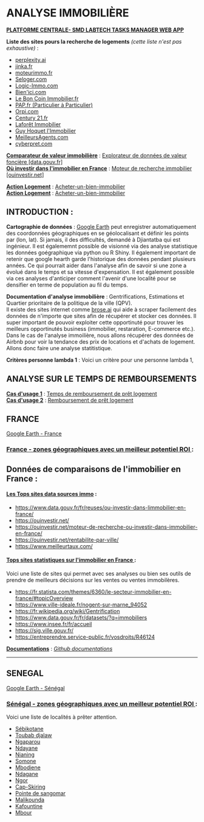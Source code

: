 # ANALYSE IMMOBILIÈRE

[**PLATFORME CENTRALE- SMD LABTECH TASKS MANAGER WEB APP**](https://lookerstudio.google.com/u/0/reporting/15699df7-d3bd-4b0f-8834-647745c6f882/page/p_khucsd4had)  


**Liste des sites pours la recherche de logements** *(cette liste n'est pas exhaustive)* :   
- [perplexity.ai](https://www.perplexity.ai/)  
- [jinka.fr](https://www.jinka.fr/asrenter/alert/list)  
- [moteurimmo.fr](https://moteurimmo.fr/)  
- [Seloger.com](https://www.seloger.com/)  
- [Logic-Immo.com](https://www.logic-immo.com)  
- [Bien'ici.com](https://www.bienici.com)  
- [Le Bon Coin Immobilier.fr](https://www.leboncoin.fr)  
- [PAP.fr (Particulier à Particulier)](https://www.pap.fr)  
- [Orpi.com](https://www.orpi.com)  
- [Century 21.fr](https://www.century21.fr)  
- [Laforêt Immobilier](https://www.laforet.com)  
- [Guy Hoquet l'Immobilier](https://www.guy-hoquet.com)  
- [MeilleursAgents.com](https://www.meilleursagents.com)  
- [cyberpret.com](https://www.cyberpret.com/agregateurs-annonces-immo-moteurs-recherche-immobiliers.html)  


**<ins>Comparateur de valeur immobilière</ins>**  : [Explorateur de données de valeur foncière [data.gouv.fr]](https://explore.data.gouv.fr/fr/immobilier?onglet=carte&filtre=tous)  
**<ins>Où investir dans l'immobilier en France</ins>**  : [Moteur de recherche immobilier [ouinvestir.net]](https://ouinvestir.net/moteur-de-recherche-ou-investir-dans-immobilier-en-france)  


**<ins>Action Logement</ins>**  : [Acheter-un-bien-immobilier](https://www.actionlogement.fr/moment-de-vie/acheter-un-bien-immobilier)  
**<ins>Action Logement</ins>**  : [Acheter-un-bien-immobilier](https://www.actionlogement.fr/moment-de-vie/acheter-un-bien-immobilier)  



## INTRODUCTION :
**Cartographie de données** : [Google Earth](https://earth.google.com/web) peut enregistrer automatiquement des coordonnées géographiques en se géolocalisant et définir les points par (lon, lat). Si jamais, il des difficultés, demandé à Djiantatba qui est ingénieur. Il est égalememnt possible de visionné via des analyse statistique les données goégraphique via python ou R Shiny. Il également important de retenir que google hearth garde l'historique des données pendant plusieurs années. Ce qui pourrait aider dans l'analyse afin de savoir si une zone a évolué dans le temps et sa vitesse d'expensation. Il est également possible via ces analyses d'anticiper comment l'avenir d'une localité pour se densifier en terme de population au fil du temps.

  
**Documentation d'analyse immobilière** : Gentrifications, Estimations et Quartier prioritaire de la politique de la ville (QPV).  
Il existe des sites internet comme [brose.ai](https://dashboard.browse.ai/teams/personal/robots/new/custom?originUrl=&purpose=extract) qui aide à scraper facilement des données de n'importe que sites afin de récupérer et stocker ces données.
Il super important de pouvoir exploiter cette opportinuté pour trouver les meilleurs opportinutés business (immobilier, restaration, E-commerce etc.).  
Dans le cas de l'analyse immoilière, nous allons récupérer des données de Airbnb pour voir la tendance des prix de locations et d'achats de logement.
Allons donc faire une analyse statitistique.  

**Critères personne lambda 1** :
Voici un critère pour une personne lambda 1, 


## ANALYSE SUR LE TEMPS DE REMBOURSEMENTS

**<ins>Cas d'usage 1</ins>** :  [Temps de remboursement de prêt logement](/docs/Temps_de_remboursement_prêt_logement.pdf)  
**<ins>Cas d'usage 2</ins>** :  [Remboursement de prêt logement](/docs/Temps_de_remboursement_prêt_logement.pdf)  


## FRANCE

[Google Earth - France](https://earth.google.com/web/search/%c3%8ele-de-France/@48.80271473,2.51521148,72.97274667a,252211.20456755d,35y,0h,0t,0r/data=CigiJgokCSqW8-dOpkhAERWGgn5iFkhAGTTm1M2J3BBAISR3tyBrr-c_MikKJwolCiExVTV6OEFieHpnYXk0cHVKSER3THQ3R2oyTUZ5WjVrQi0gAToDCgEw
)

### <ins>France - zones géographiques avec un meilleur potentiel ROI </ins>:




## Données de comparaisons de l'immobilier en France :  
#### <ins>Les Tops sites data sources immo</ins> :  
- https://www.data.gouv.fr/fr/reuses/ou-investir-dans-limmobilier-en-france/  
- https://ouinvestir.net/  
- https://ouinvestir.net/moteur-de-recherche-ou-investir-dans-immobilier-en-france/  
- https://ouinvestir.net/rentabilite-par-ville/  
- https://www.meilleurtaux.com/  

#### <ins>Tops sites statistiques sur l'immobilier en France </ins>:  
Voici une liste de sites qui permet avec ses analyses ou bien ses outils de prendre de meilleurs décisions sur les ventes ou ventes immobilères.  
- https://fr.statista.com/themes/6360/le-secteur-immobilier-en-france/#topicOverview
- https://www.ville-ideale.fr/nogent-sur-marne_94052  
- https://fr.wikipedia.org/wiki/Gentrification  
- https://www.data.gouv.fr/fr/datasets/?q=immobiliers  
- https://www.insee.fr/fr/accueil  
- https://sig.ville.gouv.fr/  
- https://entreprendre.service-public.fr/vosdroits/R46124    

**<ins>Documentations</ins>** : [*Github documentations*](https://docs.github.com/fr/get-started/writing-on-github/getting-started-with-writing-and-formatting-on-github/basic-writing-and-formatting-syntax)






---
## SENEGAL

[Google Earth - Sénégal](https://earth.google.com/web)

### <ins>Sénégal - zones géographiques avec un meilleur potentiel ROI </ins>:
Voici une liste de localités à prêter attention.
- [Sébikotane](https://earth.google.com/web) 
- [Toubab djalaw](https://earth.google.com/web)
- [Ngaparou](https://earth.google.com/web) 
- [Ndayane](https://earth.google.com/web) 
- [Nianing](https://earth.google.com/web) 
- [Somone](https://earth.google.com/web) 
- [Mbodiene](https://earth.google.com/web) 
- [Ndagane](https://earth.google.com/web) 
- [Ngor](https://earth.google.com/web) 
- [Cap-Skiring](https://earth.google.com/web) 
- [Pointe de sangomar](https://earth.google.com/web) 
- [Malikounda](https://earth.google.com/web) 
- [Kafountine](https://earth.google.com/web) 
- [Mbour](https://earth.google.com/web) 




